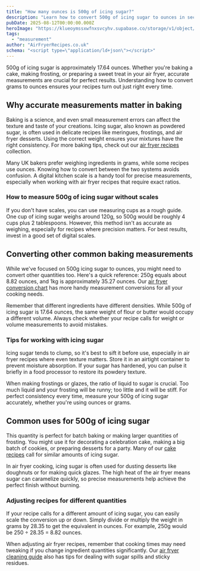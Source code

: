```yaml
---
title: "How many ounces is 500g of icing sugar?"
description: "Learn how to convert 500g of icing sugar to ounces in seconds. Perfect for baking and air fryer recipes with accurate measurements."
pubDate: 2025-08-12T00:00:00.000Z
heroImage: "https://klueoymssxwfnxsvcyhv.supabase.co/storage/v1/object/public/md/500g-icing-sugar-to-ounces-2f374361.webp"
tags:
  - "measurement"
author: "AirFryerRecipes.co.uk"
schema: "<script type=\"application/ld+json\"></script>"
---
```


<p>500g of icing sugar is approximately 17.64 ounces. Whether you're baking a cake, making frosting, or preparing a sweet treat in your air fryer, accurate measurements are crucial for perfect results. Understanding how to convert grams to ounces ensures your recipes turn out just right every time.</p>  

<h2>Why accurate measurements matter in baking</h2>  
<p>Baking is a science, and even small measurement errors can affect the texture and taste of your creations. Icing sugar, also known as powdered sugar, is often used in delicate recipes like meringues, frostings, and air fryer desserts. Using the correct weight ensures your mixtures have the right consistency. For more baking tips, check out our <a href=https://www.airfryerrecipe.co.uk/recipes>air fryer recipes</a> collection.</p>  

<p>Many UK bakers prefer weighing ingredients in grams, while some recipes use ounces. Knowing how to convert between the two systems avoids confusion. A digital kitchen scale is a handy tool for precise measurements, especially when working with air fryer recipes that require exact ratios.</p>  

<h3>How to measure 500g of icing sugar without scales</h3>  
<p>If you don't have scales, you can use measuring cups as a rough guide. One cup of icing sugar weighs around 120g, so 500g would be roughly 4 cups plus 2 tablespoons. However, this method isn't as accurate as weighing, especially for recipes where precision matters. For best results, invest in a good set of digital scales.</p>  

<h2>Converting other common baking measurements</h2>  
<p>While we've focused on 500g icing sugar to ounces, you might need to convert other quantities too. Here's a quick reference: 250g equals about 8.82 ounces, and 1kg is approximately 35.27 ounces. Our <a href=https://www.airfryerrecipe.co.uk/air-fryer-conversion-chart>air fryer conversion chart</a> has more handy measurement conversions for all your cooking needs.</p>  

<p>Remember that different ingredients have different densities. While 500g of icing sugar is 17.64 ounces, the same weight of flour or butter would occupy a different volume. Always check whether your recipe calls for weight or volume measurements to avoid mistakes.</p>  

<h3>Tips for working with icing sugar</h3>  
<p>Icing sugar tends to clump, so it's best to sift it before use, especially in air fryer recipes where even texture matters. Store it in an airtight container to prevent moisture absorption. If your sugar has hardened, you can pulse it briefly in a food processor to restore its powdery texture.</p>  

<p>When making frostings or glazes, the ratio of liquid to sugar is crucial. Too much liquid and your frosting will be runny; too little and it will be stiff. For perfect consistency every time, measure your 500g of icing sugar accurately, whether you're using ounces or grams.</p>  

<h2>Common uses for 500g of icing sugar</h2>  
<p>This quantity is perfect for batch baking or making larger quantities of frosting. You might use it for decorating a celebration cake, making a big batch of cookies, or preparing desserts for a party. Many of our <a href=https://www.airfryerrecipe.co.uk/recipe-category/cakes>cake recipes</a> call for similar amounts of icing sugar.</p>  

<p>In air fryer cooking, icing sugar is often used for dusting desserts like doughnuts or for making quick glazes. The high heat of the air fryer means sugar can caramelize quickly, so precise measurements help achieve the perfect finish without burning.</p>  

<h3>Adjusting recipes for different quantities</h3>  
<p>If your recipe calls for a different amount of icing sugar, you can easily scale the conversion up or down. Simply divide or multiply the weight in grams by 28.35 to get the equivalent in ounces. For example, 250g would be 250 ÷ 28.35 = 8.82 ounces.</p>  

<p>When adjusting air fryer recipes, remember that cooking times may need tweaking if you change ingredient quantities significantly. Our <a href=https://www.airfryerrecipe.co.uk/air-fryer-cleaner>air fryer cleaning guide</a> also has tips for dealing with sugar spills and sticky residues.</p>